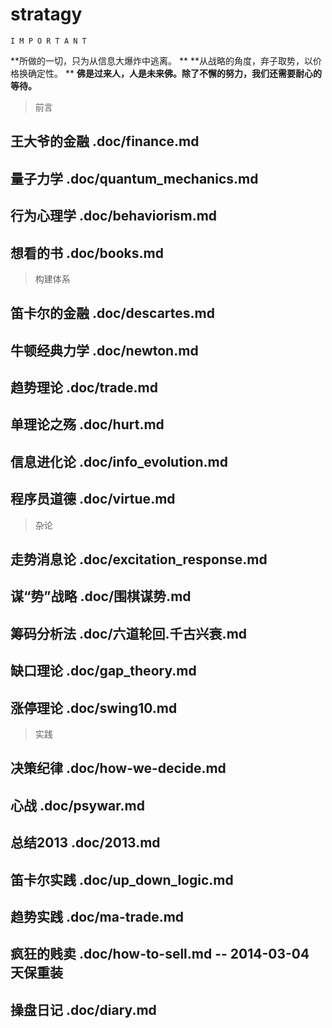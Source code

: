 # stratagy

    I M P O R T A N T

  **所做的一切，只为从信息大爆炸中逃离。                          **
  **从战略的角度，弃子取势，以价格换确定性。                      **
  **佛是过来人，人是未来佛。除了不懈的努力，我们还需要耐心的等待。**

> 前言

## 王大爷的金融   .doc/finance.md
## 量子力学       .doc/quantum_mechanics.md
## 行为心理学     .doc/behaviorism.md
## 想看的书       .doc/books.md

> 构建体系

## 笛卡尔的金融   .doc/descartes.md
## 牛顿经典力学   .doc/newton.md

## 趋势理论       .doc/trade.md
## 单理论之殇     .doc/hurt.md
## 信息进化论     .doc/info_evolution.md

## 程序员道德     .doc/virtue.md

> 杂论

## 走势消息论     .doc/excitation_response.md
## 谋“势”战略     .doc/围棋谋势.md
## 筹码分析法     .doc/六道轮回.千古兴衰.md
## 缺口理论       .doc/gap_theory.md
## 涨停理论       .doc/swing10.md

> 实践

## 决策纪律       .doc/how-we-decide.md
## 心战           .doc/psywar.md
## 总结2013       .doc/2013.md
## 笛卡尔实践     .doc/up_down_logic.md         
## 趋势实践       .doc/ma-trade.md              
## 疯狂的贱卖     .doc/how-to-sell.md           -- 2014-03-04 天保重装

## 操盘日记       .doc/diary.md
